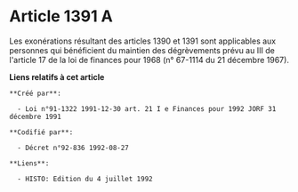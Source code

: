 # Article 1391 A

Les exonérations résultant des articles 1390 et 1391 sont applicables aux personnes qui bénéficient du maintien des
dégrèvements prévu au III de l'article 17 de la loi de finances pour 1968 (n° 67-1114 du 21 décembre 1967).

**Liens relatifs à cet article**

	**Créé par**:

	  - Loi n°91-1322 1991-12-30 art. 21 I e Finances pour 1992 JORF 31 décembre 1991

	**Codifié par**:

	  - Décret n°92-836 1992-08-27

	**Liens**:

	  - HISTO: Edition du 4 juillet 1992
